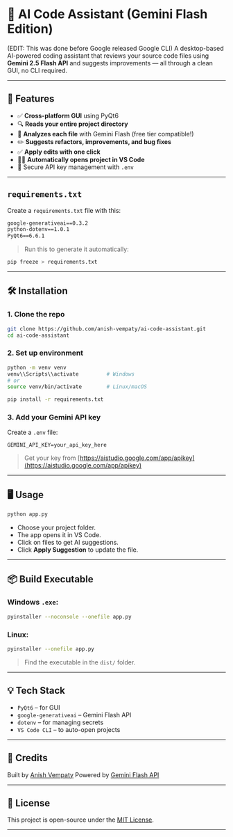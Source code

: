
# 🧠 AI Code Assistant (Gemini Flash Edition)
(EDIT: This was done before Google released Google CLI)
A desktop-based AI-powered coding assistant that reviews your source code files using **Gemini 2.5 Flash API** and suggests improvements — all through a clean GUI, no CLI required.

---

## 🚀 Features

- ✅ **Cross-platform GUI** using PyQt6
- 🔍 **Reads your entire project directory**
- 🤖 **Analyzes each file** with Gemini Flash (free tier compatible!)
- ✏️ **Suggests refactors, improvements, and bug fixes**
- ✅ **Apply edits with one click**
- 🧑‍💻 **Automatically opens project in VS Code**
- 🔐 Secure API key management with `.env`

---

##  `requirements.txt`

Create a `requirements.txt` file with this:

```txt
google-generativeai==0.3.2
python-dotenv==1.0.1
PyQt6==6.6.1
```

> Run this to generate it automatically:

```bash
pip freeze > requirements.txt
```

---

## 🛠️ Installation

### 1. Clone the repo
```bash
git clone https://github.com/anish-vempaty/ai-code-assistant.git
cd ai-code-assistant
````

### 2. Set up environment

```bash
python -m venv venv
venv\\Scripts\\activate         # Windows
# or
source venv/bin/activate        # Linux/macOS

pip install -r requirements.txt
```

### 3. Add your Gemini API key

Create a `.env` file:

```env
GEMINI_API_KEY=your_api_key_here
```

> Get your key from [https://aistudio.google.com/app/apikey](https://aistudio.google.com/app/apikey)

---

## 🖥️ Usage

```bash
python app.py
```

* Choose your project folder.
* The app opens it in VS Code.
* Click on files to get AI suggestions.
* Click **Apply Suggestion** to update the file.

---

## 📦 Build Executable

### Windows `.exe`:

```bash
pyinstaller --noconsole --onefile app.py
```

### Linux:

```bash
pyinstaller --onefile app.py
```

> Find the executable in the `dist/` folder.

---

## 💡 Tech Stack

* `PyQt6` – for GUI
* `google-generativeai` – Gemini Flash API
* `dotenv` – for managing secrets
* `VS Code CLI` – to auto-open projects

---

## 🙌 Credits

Built by [Anish Vempaty](https://github.com/anish-vempaty)
Powered by [Gemini Flash API](https://ai.google.dev)

---

## 📜 License

This project is open-source under the [MIT License](LICENSE).

---


